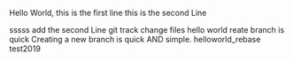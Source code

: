 Hello World, this is the first line
this is the second Line

sssss
add the second Line
git track change files hello world
reate branch is quick
Creating a new branch is quick AND simple.
helloworld_rebase
test2019

